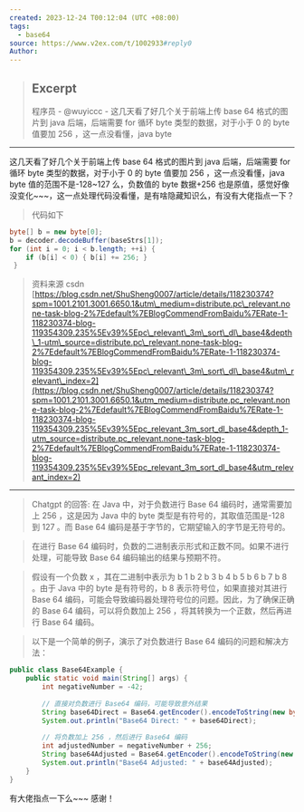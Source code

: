```yaml
---
created: 2023-12-24 T00:12:04 (UTC +08:00)
tags:
  - base64
source: https://www.v2ex.com/t/1002933#reply0
Author:
---
```



> ## Excerpt
> 程序员 - @wuyiccc - 这几天看了好几个关于前端上传 base 64 格式的图片到 java 后端，后端需要 for 循环 byte 类型的数据，对于小于 0 的 byte 值要加 256 ，这一点没看懂，java byte

---
这几天看了好几个关于前端上传 base 64 格式的图片到 java 后端，后端需要 for 循环 byte 类型的数据，对于小于 0 的 byte 值要加 256 ，这一点没看懂，java byte 值的范围不是-128~127 么，负数值的 byte 数据+256 也是原值，感觉好像没变化~~~，这一点处理代码没看懂，是有啥隐藏知识么，有没有大佬指点一下？

> 代码如下

```java
byte[] b = new byte[0]; 
b = decoder.decodeBuffer(baseStrs[1]); 
for (int i = 0; i < b.length; ++i) { 
	if (b[i] < 0) { b[i] += 256; }
 }
```

> 资料来源 csdn [https://blog.csdn.net/ShuSheng0007/article/details/118230374?spm=1001.2101.3001.6650.1&utm\_medium=distribute.pc\_relevant.none-task-blog-2%7Edefault%7EBlogCommendFromBaidu%7ERate-1-118230374-blog-119354309.235%5Ev39%5Epc\_relevant\_3m\_sort\_dl\_base4&depth\_1-utm\_source=distribute.pc\_relevant.none-task-blog-2%7Edefault%7EBlogCommendFromBaidu%7ERate-1-118230374-blog-119354309.235%5Ev39%5Epc\_relevant\_3m\_sort\_dl\_base4&utm\_relevant\_index=2](https://blog.csdn.net/ShuSheng0007/article/details/118230374?spm=1001.2101.3001.6650.1&utm_medium=distribute.pc_relevant.none-task-blog-2%7Edefault%7EBlogCommendFromBaidu%7ERate-1-118230374-blog-119354309.235%5Ev39%5Epc_relevant_3m_sort_dl_base4&depth_1-utm_source=distribute.pc_relevant.none-task-blog-2%7Edefault%7EBlogCommendFromBaidu%7ERate-1-118230374-blog-119354309.235%5Ev39%5Epc_relevant_3m_sort_dl_base4&utm_relevant_index=2)

___

> Chatgpt 的回答: 在 Java 中，对于负数进行 Base 64 编码时，通常需要加上 256 ，这是因为 Java 中的 byte 类型是有符号的，其取值范围是-128 到 127 。而 Base 64 编码是基于字节的，它期望输入的字节是无符号的。

> 在进行 Base 64 编码时，负数的二进制表示形式和正数不同。如果不进行处理，可能导致 Base 64 编码输出的结果与预期不符。

> 假设有一个负数 x ，其在二进制中表示为 b 1 b 2 b 3 b 4 b 5 b 6 b 7 b 8 。由于 Java 中的 byte 是有符号的，b 8 表示符号位，如果直接对其进行 Base 64 编码，可能会导致编码器处理符号位的问题。因此，为了确保正确的 Base 64 编码，可以将负数加上 256 ，将其转换为一个正数，然后再进行 Base 64 编码。

> 以下是一个简单的例子，演示了对负数进行 Base 64 编码的问题和解决方法：

```java
public class Base64Example {  
    public static void main(String[] args) {  
        int negativeNumber = -42;  
  
        // 直接对负数进行 Base64 编码，可能导致意外结果  
        String base64Direct = Base64.getEncoder().encodeToString(new byte[]{(byte) negativeNumber});  
        System.out.println("Base64 Direct: " + base64Direct);  
  
        // 将负数加上 256 ，然后进行 Base64 编码  
        int adjustedNumber = negativeNumber + 256;  
        String base64Adjusted = Base64.getEncoder().encodeToString(new byte[]{(byte) adjustedNumber});  
        System.out.println("Base64 Adjusted: " + base64Adjusted);  
    }  
}

```

有大佬指点一下么~~~ 感谢！

